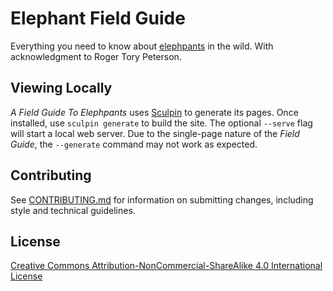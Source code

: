 # Elephant Field Guide

Everything you need to know about [elephpants](http://php.net/elephpant.php)
in the wild. With acknowledgment to Roger Tory Peterson.

## Viewing Locally

_A Field Guide To Elephpants_ uses [Sculpin](https://sculpin.io/) to generate
its pages. Once installed, use `sculpin generate` to build the site. The
optional `--serve` flag will start a local web server. Due to the single-page
nature of the _Field Guide_, the `--generate` command may not work as expected.

## Contributing

See [CONTRIBUTING.md](CONTRIBUTING.md) for information on submitting changes,
including style and technical guidelines.

## License

[Creative Commons
Attribution-NonCommercial-ShareAlike 4.0 International License](http://creativecommons.org/licenses/by-nc-sa/4.0/)
